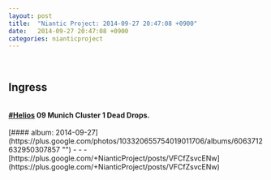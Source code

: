 ```yaml
---
layout: post
title:  "Niantic Project: 2014-09-27 20:47:08 +0900"
date:   2014-09-27 20:47:08 +0900
categories: nianticproject
---
```

<div class="shared"><br /><h2>Ingress</h2><br /><b><a rel="nofollow" class="ot-hashtag" href="https://plus.google.com/s/%23Helios">#Helios</a></b><b> 09 Munich Cluster 1 Dead Drops.</b> <br /><br /></div>
[#### album: 2014-09-27](https://plus.google.com/photos/103320655754019011706/albums/6063712632950307857 "")
- - -
[https://plus.google.com/+NianticProject/posts/VFCfZsvcENw](https://plus.google.com/+NianticProject/posts/VFCfZsvcENw)
